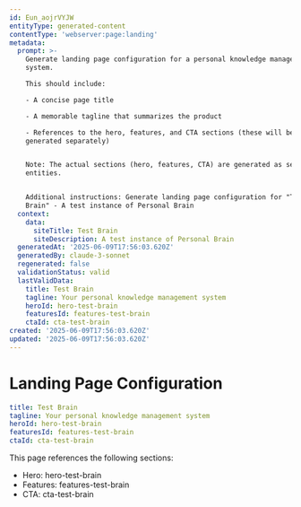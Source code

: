 ```yaml
---
id: Eun_aojrVYJW
entityType: generated-content
contentType: 'webserver:page:landing'
metadata:
  prompt: >-
    Generate landing page configuration for a personal knowledge management
    system.

    This should include:

    - A concise page title

    - A memorable tagline that summarizes the product

    - References to the hero, features, and CTA sections (these will be
    generated separately)


    Note: The actual sections (hero, features, CTA) are generated as separate
    entities.


    Additional instructions: Generate landing page configuration for "Test
    Brain" - A test instance of Personal Brain
  context:
    data:
      siteTitle: Test Brain
      siteDescription: A test instance of Personal Brain
  generatedAt: '2025-06-09T17:56:03.620Z'
  generatedBy: claude-3-sonnet
  regenerated: false
  validationStatus: valid
  lastValidData:
    title: Test Brain
    tagline: Your personal knowledge management system
    heroId: hero-test-brain
    featuresId: features-test-brain
    ctaId: cta-test-brain
created: '2025-06-09T17:56:03.620Z'
updated: '2025-06-09T17:56:03.620Z'
---
```

# Landing Page Configuration

```yaml
title: Test Brain
tagline: Your personal knowledge management system
heroId: hero-test-brain
featuresId: features-test-brain
ctaId: cta-test-brain

```

This page references the following sections:
- Hero: hero-test-brain
- Features: features-test-brain
- CTA: cta-test-brain
